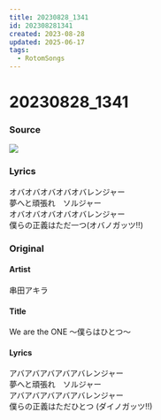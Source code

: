 ```yaml
---
title: 20230828_1341
id: 202308281341
created: 2023-08-28
updated: 2025-06-17
tags:
  - RotomSongs
---
```

# 20230828_1341

### Source

![](https://x.com/Starlystrongest/status/1696020266986680400)

### Lyrics

オバオバオバオバオバレンジャー  
夢へと頑張れ　ソルジャー  
オバオバオバオバオバレンジャー  
僕らの正義はただ一つ(オバノガッツ‼︎)  

### Original

#### Artist

串田アキラ

#### Title

We are the ONE ～僕らはひとつ～

#### Lyrics

アバアバアバアバアバレンジャー  
夢へと頑張れ　ソルジャー  
アバアバアバアバアバレンジャー  
僕らの正義はただひとつ (ダイノガッツ!!)   